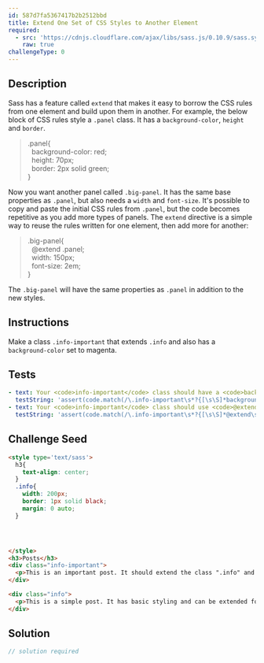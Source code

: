 ```yaml
---
id: 587d7fa5367417b2b2512bbd
title: Extend One Set of CSS Styles to Another Element
required:
  - src: 'https://cdnjs.cloudflare.com/ajax/libs/sass.js/0.10.9/sass.sync.min.js'
    raw: true
challengeType: 0
---
```


## Description
<section id='description'>
Sass has a feature called <code>extend</code> that makes it easy to borrow the CSS rules from one element and build upon them in another.
For example, the below block of CSS rules style a <code>.panel</code> class. It has a <code>background-color</code>, <code>height</code> and <code>border</code>.
<blockquote>.panel{<br>&nbsp;&nbsp;background-color: red;<br>&nbsp;&nbsp;height: 70px;<br>&nbsp;&nbsp;border: 2px solid green;<br>}</blockquote>
Now you want another panel called <code>.big-panel</code>. It has the same base properties as <code>.panel</code>, but also needs a <code>width</code> and <code>font-size</code>.
It's possible to copy and paste the initial CSS rules from <code>.panel</code>, but the code becomes repetitive as you add more types of panels.
The <code>extend</code> directive is a simple way to reuse the rules written for one element, then add more for another:
<blockquote>.big-panel{<br>&nbsp;&nbsp;@extend .panel;<br>&nbsp;&nbsp;width: 150px;<br>&nbsp;&nbsp;font-size: 2em;<br>}</blockquote>
The <code>.big-panel</code> will have the same properties as <code>.panel</code> in addition to the new styles.
</section>

## Instructions
<section id='instructions'>
Make a class <code>.info-important</code> that extends <code>.info</code> and also has a <code>background-color</code> set to magenta.
</section>

## Tests
<section id='tests'>

```yml
- text: Your <code>info-important</code> class should have a <code>background-color</code> set to <code>magenta</code>.
  testString: 'assert(code.match(/\.info-important\s*?{[\s\S]*background-color\s*?:\s*?magenta\s*?;[\s\S]*}/gi), "Your <code>info-important</code> class should have a <code>background-color</code> set to <code>magenta</code>.");'
- text: Your <code>info-important</code> class should use <code>@extend</code> to inherit the styling from the <code>info</code> class.
  testString: 'assert(code.match(/\.info-important\s*?{[\s\S]*@extend\s*?.info\s*?;[\s\S]*/gi), "Your <code>info-important</code> class should use <code>@extend</code> to inherit the styling from the <code>info</code> class.");'

```

</section>

## Challenge Seed
<section id='challengeSeed'>

<div id='html-seed'>

```html
<style type='text/sass'>
  h3{
    text-align: center;
  }
  .info{
    width: 200px;
    border: 1px solid black;
    margin: 0 auto;
  }




</style>
<h3>Posts</h3>
<div class="info-important">
  <p>This is an important post. It should extend the class ".info" and have its own CSS styles.</p>
</div>

<div class="info">
  <p>This is a simple post. It has basic styling and can be extended for other uses.</p>
</div>
```

</div>



</section>

## Solution
<section id='solution'>

```js
// solution required
```
</section>

